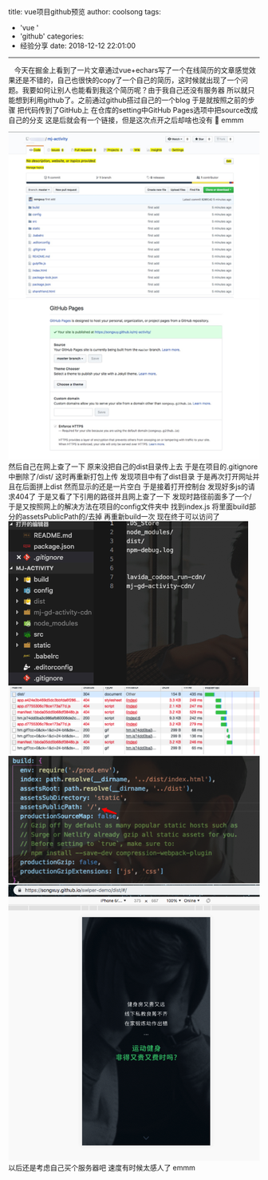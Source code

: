 title: vue项目github预览
author: coolsong
tags:
  - 'vue '
  - 'github'
categories:
  - 经验分享
date: 2018-12-12 22:01:00
---
&nbsp;&nbsp;&nbsp;今天在掘金上看到了一片文章通过vue+echars写了一个在线简历的文章感觉效果还是不错的，自己也很快的copy了一个自己的简历，这时候就出现了一个问题。我要如何让别人也能看到我这个简历呢？由于我自己还没有服务器 所以就只能想到利用github了。之前通过github搭过自己的一个blog 于是就按照之前的步骤 把代码传到了GitHub上  在仓库的setting中GitHub Pages选项中把source改成自己的分支 这是后就会有一个链接，但是这次点开之后却啥也没有 👿 emmm
<!--MORE-->
 ![My Pic](/images/git1.jpg)
  ![My Pic](/images/git2.jpg)
然后自己在网上查了一下  原来没把自己的dist目录传上去  于是在项目的.gitignore中删除了/dist/ 这时再重新打包上传 发现项目中有了dist目录 于是再次打开网址并且在后面拼上dist 然而显示的还是一片空白 于是接着打开控制台 发现好多js的请求404了 于是又看了下引用的路径并且网上查了一下 发现时路径前面多了一个/ 于是又按照网上的解决方法在项目的config文件夹中 找到index.js 将里面build部分的assetsPublicPath的/去掉 再重新build一次
现在终于可以访问了 
 ![My Pic](/images/git3.jpg)
  ![My Pic](/images/git4.jpg)
   ![My Pic](/images/git5.jpg)
    ![My Pic](/images/git6.jpg)
以后还是考虑自己买个服务器吧 速度有时候太感人了 emmm